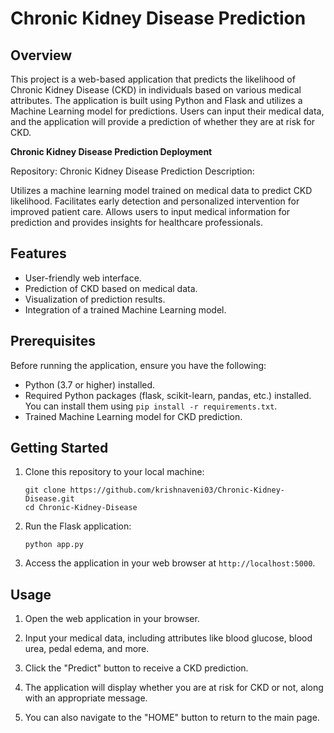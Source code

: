 

# Chronic Kidney Disease Prediction

## Overview

This project is a web-based application that predicts the likelihood of Chronic Kidney Disease (CKD) in individuals based on various medical attributes. The application is built using Python and Flask and utilizes a Machine Learning model for predictions. Users can input their medical data, and the application will provide a prediction of whether they are at risk for CKD.


**Chronic Kidney Disease Prediction Deployment**

Repository: Chronic Kidney Disease Prediction
Description:

Utilizes a machine learning model trained on medical data to predict CKD likelihood.
Facilitates early detection and personalized intervention for improved patient care.
Allows users to input medical information for prediction and provides insights for healthcare professionals.
## Features

- User-friendly web interface.
- Prediction of CKD based on medical data.
- Visualization of prediction results.
- Integration of a trained Machine Learning model.

## Prerequisites

Before running the application, ensure you have the following:

- Python (3.7 or higher) installed.
- Required Python packages (flask, scikit-learn, pandas, etc.) installed. You can install them using `pip install -r requirements.txt`.
- Trained Machine Learning model for CKD prediction.

## Getting Started

1. Clone this repository to your local machine:

   ```shell
   git clone https://github.com/krishnaveni03/Chronic-Kidney-Disease.git
   cd Chronic-Kidney-Disease
   ```

2. Run the Flask application:

   ```shell
   python app.py
   ```

3. Access the application in your web browser at `http://localhost:5000`.

## Usage

1. Open the web application in your browser.

2. Input your medical data, including attributes like blood glucose, blood urea, pedal edema, and more.

3. Click the "Predict" button to receive a CKD prediction.

4. The application will display whether you are at risk for CKD or not, along with an appropriate message.

5. You can also navigate to the "HOME" button to return to the main page.




